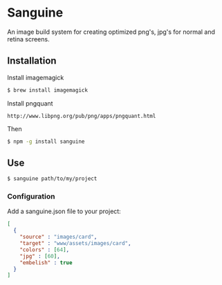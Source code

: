 # Sanguine

An image build system for creating optimized png's, jpg's for normal and retina screens. 

## Installation

Install imagemagick
```bash
$ brew install imagemagick
```

Install pngquant
```url
http://www.libpng.org/pub/png/apps/pngquant.html
```

Then
```bash
$ npm -g install sanguine
```

## Use

```bash
$ sanguine path/to/my/project
```

### Configuration

Add a sanguine.json file to your project:

```json
[
  {
    "source" : "images/card",
    "target" : "www/assets/images/card",
    "colors" : [64],
    "jpg" : [60],
    "embelish" : true
  }
]
```